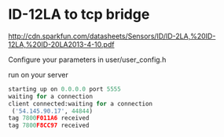 # ID-12LA to tcp bridge
http://cdn.sparkfun.com/datasheets/Sensors/ID/ID-2LA,%20ID-12LA,%20ID-20LA2013-4-10.pdf

Configure your parameters in user/user_config.h

run on your server 

```python /tmp/server.py 5555
starting up on 0.0.0.0 port 5555
waiting for a connection
client connected:waiting for a connection
 ('54.145.90.17', 44844)
tag 7800F011A6 received
tag 7800F8CC97 received
```
